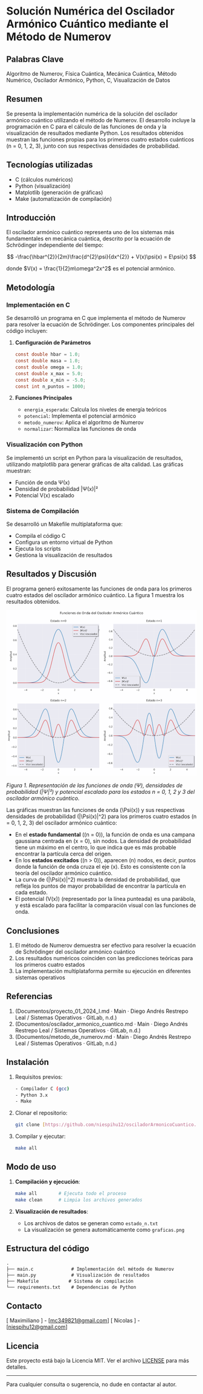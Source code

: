 # Solución Numérica del Oscilador Armónico Cuántico mediante el Método de Numerov

## Palabras Clave

Algoritmo de Numerov, Física Cuántica, Mecánica Cuántica, Método Numérico, Oscilador Armónico, Python, C, Visualización de Datos

## Resumen

Se presenta la implementación numérica de la solución del oscilador armónico cuántico utilizando el método de Numerov. El desarrollo incluye la programación en C para el cálculo de las funciones de onda y la visualización de resultados mediante Python. Los resultados obtenidos muestran las funciones propias para los primeros cuatro estados cuánticos (n = 0, 1, 2, 3), junto con sus respectivas densidades de probabilidad.

## Tecnologías utilizadas

- C (cálculos numéricos)
- Python (visualización)
- Matplotlib (generación de gráficas)
- Make (automatización de compilación)

## Introducción

El oscilador armónico cuántico representa uno de los sistemas más fundamentales en mecánica cuántica, descrito por la ecuación de Schrödinger independiente del tiempo:

$$
-\frac{\hbar^{2}}{2m}\frac{d^{2}\psi}{dx^{2}} + V(x)\psi(x) = E\psi(x)
$$

donde $V(x) = \frac{1}{2}m\omega^2x^2$ es el potencial armónico.

## Metodología

### Implementación en C

Se desarrolló un programa en C que implementa el método de Numerov para resolver la ecuación de Schrödinger. Los componentes principales del código incluyen:

1. **Configuración de Parámetros**

   ```c
   const double hbar = 1.0;
   const double masa = 1.0;
   const double omega = 1.0;
   const double x_max = 5.0;
   const double x_min = -5.0;
   const int n_puntos = 1000;
   ```

2. **Funciones Principales**
   - `energia_esperada`: Calcula los niveles de energía teóricos
   - `potencial`: Implementa el potencial armónico
   - `metodo_numerov`: Aplica el algoritmo de Numerov
   - `normalizar`: Normaliza las funciones de onda

### Visualización con Python

Se implementó un script en Python para la visualización de resultados, utilizando matplotlib para generar gráficas de alta calidad. Las gráficas muestran:

- Función de onda Ψ(x)
- Densidad de probabilidad |Ψ(x)|²
- Potencial V(x) escalado

### Sistema de Compilación

Se desarrolló un Makefile multiplataforma que:

- Compila el código C
- Configura un entorno virtual de Python
- Ejecuta los scripts
- Gestiona la visualización de resultados

## Resultados y Discusión

El programa generó exitosamente las funciones de onda para los primeros cuatro estados del oscilador armónico cuántico. La figura 1 muestra los resultados obtenidos.

![Funciones de onda del oscilador armónico cuántico](graficas.png)

_Figura 1. Representación de las funciones de onda (Ψ), densidades de probabilidad (|Ψ|²) y potencial escalado para los estados n = 0, 1, 2 y 3 del oscilador armónico cuántico._

Las gráficas muestran las funciones de onda \(\Psi(x)\) y sus respectivas densidades de probabilidad \(|\Psi(x)|^2\) para los primeros cuatro estados \(n = 0, 1, 2, 3\) del oscilador armónico cuántico:

- En el **estado fundamental** (\(n = 0\)), la función de onda es una campana gaussiana centrada en \(x = 0\), sin nodos. La densidad de probabilidad tiene un máximo en el centro, lo que indica que es más probable encontrar la partícula cerca del origen.
- En los **estados excitados** (\(n > 0\)), aparecen \(n\) nodos, es decir, puntos donde la función de onda cruza el eje \(x\). Esto es consistente con la teoría del oscilador armónico cuántico.
- La curva de \(|\Psi(x)|^2\) muestra la densidad de probabilidad, que refleja los puntos de mayor probabilidad de encontrar la partícula en cada estado.
- El potencial \(V(x)\) (representado por la línea punteada) es una parábola, y está escalado para facilitar la comparación visual con las funciones de onda.

## Conclusiones

1. El método de Numerov demuestra ser efectivo para resolver la ecuación de Schrödinger del oscilador armónico cuántico
2. Los resultados numéricos coinciden con las predicciones teóricas para los primeros cuatro estados
3. La implementación multiplataforma permite su ejecución en diferentes sistemas operativos

## Referencias

1. (Documentos/proyecto_01_2024_I.md · Main · Diego Andrés Restrepo Leal / Sistemas Operativos · GitLab, n.d.)
2. (Documentos/oscilador_armonico_cuantico.md · Main · Diego Andrés Restrepo Leal / Sistemas Operativos · GitLab, n.d.)
3. (Documentos/metodo_de_numerov.md · Main · Diego Andrés Restrepo Leal / Sistemas Operativos · GitLab, n.d.)

## Instalación

1. Requisitos previos:

   ```bash
   - Compilador C (gcc)
   - Python 3.x
   - Make
   ```

2. Clonar el repositorio:

   ```bash
   git clone [https://github.com/niespihu12/osciladorArmonicoCuantico.git]
   ```

3. Compilar y ejecutar:
   ```bash
   make all
   ```

## Modo de uso

1. **Compilación y ejecución**:

   ```bash
   make all        # Ejecuta todo el proceso
   make clean      # Limpia los archivos generados
   ```

2. **Visualización de resultados**:
   - Los archivos de datos se generan como `estado_n.txt`
   - La visualización se genera automáticamente como `graficas.png`


## Estructura del código

```
.
├── main.c              # Implementación del método de Numerov
├── main.py             # Visualización de resultados
├── Makefile           # Sistema de compilación
└── requirements.txt    # Dependencias de Python
```


## Contacto

[ Maximiliano ] - [mc349821@gmail.com]
[ Nicolas ] - [niespihu12@gmail.com]

## Licencia

Este proyecto está bajo la Licencia MIT. Ver el archivo [LICENSE](LICENSE) para más detalles.

---

Para cualquier consulta o sugerencia, no dude en contactar al autor.